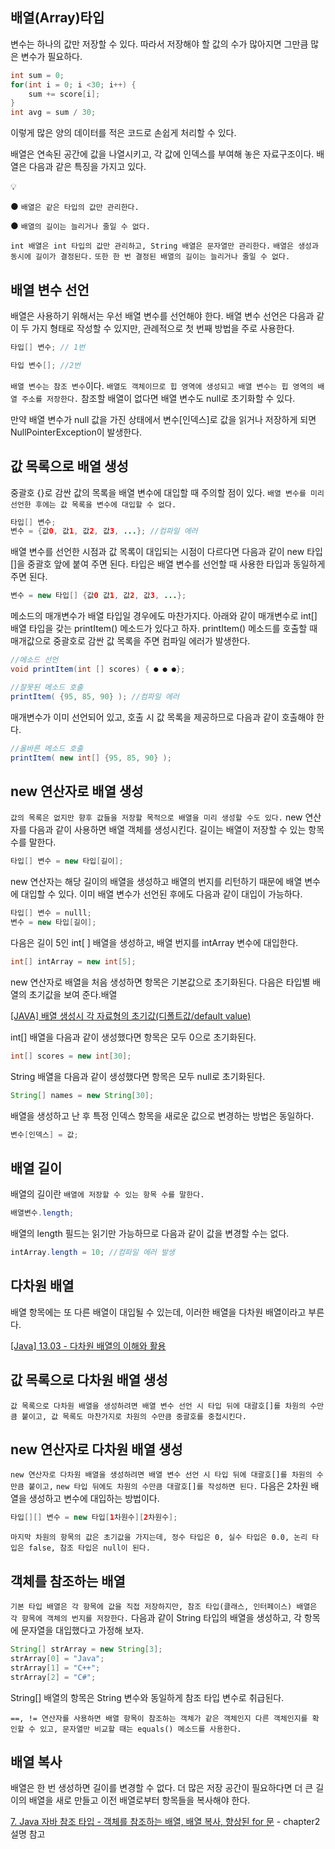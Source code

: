 ## 배열(Array)타입

변수는 하나의 값만 저장할 수 있다. 따라서 저장해야 할 값의 수가 많아지면 그만큼 많은 변수가 필요하다.
```java
int sum = 0;
for(int i = 0; i <30; i++) {
	sum += score[i];
}
int avg = sum / 30;
```
이렇게 많은 양의 데이터를 적은 코드로 손쉽게 처리할 수 있다.

배열은 연속된 공간에 값을 나열시키고, 각 값에 인덱스를 부여해 놓은 자료구조이다. 배열은 다음과 같은 특징을 가지고 있다.
<aside>
💡

● `배열은 같은 타입의 값만 관리한다.`

● `배열의 길이는 늘리거나 줄일 수 없다.`

</aside>

`int 배열은 int 타입의 값만 관리하고, String 배열은 문자열만 관리한다.` `배열은 생성과 동시에 길이가 결정된다.` `또한 한 번 결정된 배열의 길이는 늘리거나 줄일 수 없다.`

## 배열 변수 선언
배열은 사용하기 위해서는 우선 배열 변수를 선언해야 한다. 배열 변수 선언은 다음과 같이 두 가지 형태로 작성할 수 있지만, 관례적으로 첫 번째 방법을 주로 사용한다.

```java
타입[] 변수; // 1번

타입 변수[]; //2번
```

`배열 변수는 참조 변수`이다. `배열도 객체이므로 힙 영역에 생성되고 배열 변수는 힙 영역의 배열 주소를 저장한다.` 참조할 배열이 없다면 배열 변수도 null로 초기화할 수 있다.

만약 배열 변수가 null 값을 가진 상태에서 변수[인덱스]로 값을 읽거나 저장하게 되면 NullPointerException이 발생한다.

## 값 목록으로 배열 생성
중괄호 {}로 감싼 값의 목록을 배열 변수에 대입할 때 주의할 점이 있다. `배열 변수를 미리 선언한 후에는 값 목록을 변수에 대입할 수 없다.`
```java
타입[] 변수;
변수 = {값0, 값1, 값2, 값3, ...}; //컴파일 에러
```
배열 변수를 선언한 시점과 값 목록이 대입되는 시점이 다르다면 다음과 같이 new 타입[]을 중괄호 앞에 붙여 주면 된다. 타입은 배열 변수를 선언할 때 사용한 타입과 동일하게 주면 된다.
```java
변수 = new 타입[] {값0 값1, 값2, 값3, ...};
```
메소드의 매개변수가 배열 타입일 경우에도 마찬가지다. 아래와 같이 매개변수로 int[] 배열 타입을 갖는 printItem() 메소드가 있다고 하자. printItem() 메소드를 호출할 때 매개값으로 중괄호로 감싼 값 목록을 주면 컴파일 에러가 발생한다.
```java
//메소드 선언
void printItem(int [] scores) { ● ● ●};

//잘못된 메소드 호출
printItem( {95, 85, 90} ); //컴파일 에러
```
매개변수가 이미 선언되어 있고, 호출 시 값 목록을 제공하므로 다음과 같이 호출해야 한다.
```java
//올바른 메소드 호출
printItem( new int[] {95, 85, 90} );
```

## new 연산자로 배열 생성
`값의 목록은 없지만 향후 값들을 저장할 목적으로 배열을 미리 생성할 수도 있다.` new 연산자를 다음과 같이 사용하면 배열 객체를 생성시킨다. 길이는 배열이 저장할 수 있는 항목 수를 말한다.

```java
타입[] 변수 = new 타입[길이];
```
new 연산자는 해당 길이의 배열을 생성하고 배열의 번지를 리턴하기 때문에 배열 변수에 대입할 수 있다. 이미 배열 변수가 선언된 후에도 다음과 같이 대입이 가능하다.

```java
타입[] 변수 = nulll;
변수 = new 타입[길이];
```
다음은 길이 5인 int[ ] 배열을 생성하고, 배열 번지를 intArray 변수에 대입한다.

```java
int[] intArray = new int[5];
```
new 연산자로 배열을 처음 생성하면  항목은 기본값으로 초기화된다. 다음은 타입별 배열의 초기값을 보여 준다.배열

[[JAVA] 배열 생성시 각 자료형의 초기값(디폴트값/default value)](https://nanarin.tistory.com/53)

int[] 배열을 다음과 같이 생성했다면 항목은 모두 0으로 초기화된다.
```java
int[] scores = new int[30];
```
String 배열을 다음과 같이 생성했다면 항목은 모두 null로 초기화된다.
```java
String[] names = new String[30];
```

배열을 생성하고 난 후 특정 인덱스 항목을 새로운 값으로 변경하는 방법은 동일하다.
```java
변수[인덱스] = 값;
```
## 배열 길이
배열의 길이란 `배열에 저장할 수 있는 항목 수를 말한다.`
```java
배열변수.length;
```
배열의 length 필드는 읽기만 가능하므로 다음과 같이 값을 변경할 수는 없다.
```java
intArray.length = 10; //컴파일 에러 발생
```

## 다차원 배열
배열 항목에는 또 다른 배열이 대입될 수 있는데, 이러한 배열을 다차원 배열이라고 부른다.

[[Java] 13.03 - 다차원 배열의 이해와 활용](https://simplex3510.tistory.com/214)

## 값 목록으로 다차원 배열 생성
`값 목록으로 다차원 배열을 생성하려면 배열 변수 선언 시 타입 뒤에 대괄호[]를 차원의 수만큼 붙이고, 값 목록도 마찬가지로 차원의 수만큼 중괄호를 중첩시킨다.`

## new 연산자로 다차원 배열 생성
`new 연산자로 다차원 배열을 생성하려면 배열 변수 선언 시 타입 뒤에 대괄호[]를 차원의 수만큼 붙이고,` `new 타입 뒤에도 차원의 수만큼 대괄호[]를 작성하면 된다.` 다음은 2차원 배열을 생성하고 변수에 대입하는 방법이다.
```java
타입[][] 변수 = new 타입[1차원수][2차원수];
```
`마지막 차원의 항목의 값은 초기값을 가지는데, 정수 타입은 0, 실수 타입은 0.0, 논리 타입은 false, 참조 타입은 null이 된다.`

## 객체를 참조하는 배열
`기본 타입 배열은 각 항목에 값을 직접 저장하지만, 참조 타입(클래스, 인터페이스) 배열은 각 항목에 객체의 번지를 저장한다.` 다음과 같이 String 타입의 배열을 생성하고, 각 항목에 문자열을 대입했다고 가정해 보자.
```java
String[] strArray = new String[3];
strArray[0] = "Java";
strArray[1] = "C++";
strArray[2] = "C#";
```
String[] 배열의 항목은 String 변수와 동일하게 참조 타입 변수로 취급된다.

`==, != 연산자를 사용하면 배열 항목이 참조하는 객체가 같은 객체인지 다른 객체인지를 확인할 수 있고, 문자열만 비교할 때는 equals() 메소드를 사용한다.`

## 배열 복사
배열은 한 번 생성하면 길이를 변경할 수 없다. 더 많은 저장 공간이 필요하다면 더 큰 길이의 배열을 새로 만들고 이전 배열로부터 항목들을 복사해야 한다.

[7. Java 자바  참조 타입 - 객체를 참조하는 배열, 배열 복사, 향상된 for 문](https://kephilab.tistory.com/42) - chapter2 설명 참고